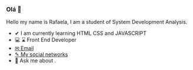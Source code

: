 ### Olá  👋
Hello my name is Rafaela, I am a student of System Development Analysis.
- ✔ I am currently learning HTML CSS and JAVASCRIPT
- 💻 ⌛ Front End Developer 
- <a href="https://gmail.google.com/gmail/u/rafaelamotta2016@gmail.com "> ✉ Email</a>
- <a href="https://www.linkedin.com/in/rafaela-motta-a7b9b51bb">✎ My social networks</a>
- 💬 Ask me about .
<!--
**RafaelaMotta/RafaelaMotta** is a ✨ _special_ ✨ repository because its `README.md` (this file) appears on your GitHub profile.
